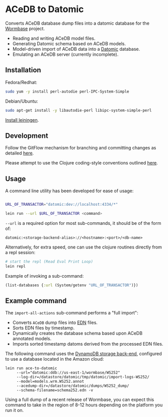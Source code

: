 # ACeDB to Datomic 

Converts ACeDB database dump files into a datomic database for the
[Wormbase][1] project.

 * Reading and writing ACeDB model files.
 * Generating Datomic schema based on ACeDB models.
 * Model-driven import of ACeDB data into a [Datomic][2] database.
 * Emulating an ACeDB server (currently incomplete).

## Installation

Fedora/Redhat:

```bash
sudo yum -y install perl-autodie perl-IPC-System-Simple
```

Debian/Ubuntu:

```bash
sudo apt-get install -y libautodie-perl libipc-system-simple-perl
```


[Install leiningen][3].

## Development

Follow the GitFlow mechanism for branching and committing changes as
detailed
[here](https://datasift.github.io/gitflow/IntroducingGitFlow.html).

Please attempt to use the Clojure coding-style conventions outlined
[here](https://github.com/bbatsov/clojure-style-guide).

## Usage

A command line utility has been developed for ease of usage:

```bash

URL_OF_TRANSACTOR="datomic:dev://localhost:4334/*"

lein run --url $URL_OF_TRANSACTOR <command>

```

`--url` is a required option for most sub-commands, it should be of
the form of:

`datomic:<storage-backend-alias>://<hostname>:<port>/<db-name>`

Alternatively, for extra speed, one can use the clojure routines directly
from a repl session:

```bash
# start the repl (Read Eval Print Loop)
lein repl
```

Example of invoking a sub-command:

```clojure
(list-databases {:url (System/getenv "URL_OF_TRANSACTOR")})
```

## Example command

The `import-all-actions` sub-command performs a "full import":

  * Converts `ACeDB` dump files into [EDN][4] files.
  * Sorts EDN files by timestamp.
  * Dynamically creates the database schema based upon ACeDB annotated models.
  *	Imports sorted timestamp datoms derived from the processed EDN files.
  

The following command uses the [DynamoDB storage back-end][5],
configured to use a database located in the Amazon cloud:

```
lein run ace-to-datomic 
     --url="datomic:ddb://us-east-1/wormbase/WS252" 
	 --log-dir=/datastore/datomic/tmp/datomic/import-logs-WS252/ 
	 --model=models.wrm.WS252.annot 
	 --acedump-dir=/datastore/datomic/dumps/WS252_dump/ 
	 --schema-filename=schema252.edn -v
```

Using a full dump of a recent release of Wormbase, you can expect this
command to take in the region of 8-12 hours depending on the platform
you run it on.

[1]: http://www.wormbase.org/
[2]: http://www.datomic.com/
[3]: http://leiningen.org/
[4]: https://github.com/edn-format/edn/
[5]: http://docs.aws.amazon.com/amazondynamodb/latest/developerguide/Introduction.html
